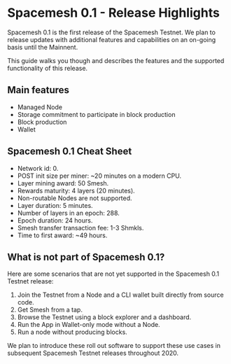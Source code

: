 # Spacemesh 0.1 - Release Highlights

Spacemesh 0.1 is the first release of the Spacemesh Testnet. We plan to release updates with additional features and capabilities on an on-going basis until the Mainnent.

This guide walks you though and describes the features and the supported functionality of this release.

## Main features
- Managed Node
- Storage commitment to participate in block production
- Block production
- Wallet

## Spacemesh 0.1 Cheat Sheet

- Network id: 0.
- POST init size per miner:	~20 minutes on a modern CPU.
- Layer mining award: 50 Smesh.
- Rewards maturity: 4 layers (20 minutes).
- Non-routable Nodes are not supported.
- Layer duration: 5	minutes.
- Number of layers in an epoch:	288.
- Epoch duration: 24 hours.
- Smesh transfer transaction fee: 1-3 Shmkls.
- Time to first award: ~49 hours.


## What is not part of Spacemesh 0.1?

Here are some scenarios that are not yet supported in the Spacemesh 0.1 Testnet release:

1. Join the Testnet from a Node and a CLI wallet built directly from source code.
2. Get Smesh from a tap.
3. Browse the Testnet using a block explorer and a dashboard.
4. Run the App in Wallet-only mode without a Node.
5. Run a node without producing blocks.

We plan to introduce these roll out software to support these use cases in subsequent Spacemesh Testnet releases throughout 2020.
